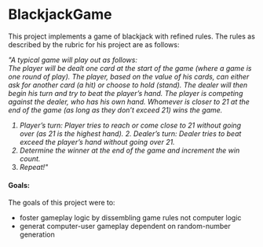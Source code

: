 # BlackjackGame

This project implements a game of blackjack with refined rules.  The rules as described by the rubric for his project are as follows:<br>

<em>"A typical game will play out as follows:<br>
The player will be dealt one card at the start of the game (where a game is one round of play). The player, based on the value of his cards, can either ask for another card (a hit) or choose to hold (stand). The dealer will then begin his turn and try to beat the player’s hand. The player is competing against the dealer, who has his own hand. Whomever is closer to 21 at the end of the game (as long as they don’t exceed 21) wins the game.
1. Player’s turn: Player tries to reach or come close to 21 without going over (as 21 is the highest hand). 2. Dealer’s turn: Dealer tries to beat exceed the player’s hand without going over 21.
3. Determine the winner at the end of the game and increment the win count.
4. Repeat!"</em>

#### Goals:<br>
The goals of this project were to:
- foster gameplay logic by dissembling game rules not computer logic
- generat computer-user gameplay dependent on random-number generation
